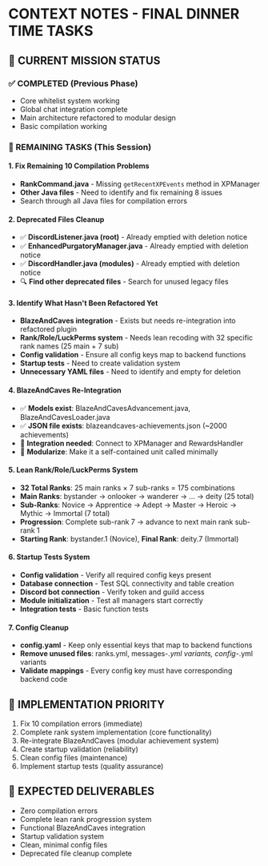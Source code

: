 # CONTEXT NOTES - FINAL DINNER TIME TASKS

## 🎯 CURRENT MISSION STATUS

### ✅ COMPLETED (Previous Phase)
- Core whitelist system working
- Global chat integration complete  
- Main architecture refactored to modular design
- Basic compilation working

### 🚧 REMAINING TASKS (This Session)

#### 1. Fix Remaining 10 Compilation Problems
- **RankCommand.java** - Missing `getRecentXPEvents` method in XPManager
- **Other Java files** - Need to identify and fix remaining 8 issues
- Search through all Java files for compilation errors

#### 2. Deprecated Files Cleanup
- ✅ **DiscordListener.java (root)** - Already emptied with deletion notice
- ✅ **EnhancedPurgatoryManager.java** - Already emptied with deletion notice  
- ✅ **DiscordHandler.java (modules)** - Already emptied with deletion notice
- 🔍 **Find other deprecated files** - Search for unused legacy files

#### 3. Identify What Hasn't Been Refactored Yet
- **BlazeAndCaves integration** - Exists but needs re-integration into refactored plugin
- **Rank/Role/LuckPerms system** - Needs lean recoding with 32 specific rank names (25 main + 7 sub)
- **Config validation** - Ensure all config keys map to backend functions
- **Startup tests** - Need to create validation system
- **Unnecessary YAML files** - Need to identify and empty for deletion

#### 4. BlazeAndCaves Re-Integration 
- ✅ **Models exist**: BlazeAndCavesAdvancement.java, BlazeAndCavesLoader.java
- ✅ **JSON file exists**: blazeandcaves-achievements.json (~2000 achievements)
- 🔄 **Integration needed**: Connect to XPManager and RewardsHandler
- 🔄 **Modularize**: Make it a self-contained unit called minimally

#### 5. Lean Rank/Role/LuckPerms System
- **32 Total Ranks**: 25 main ranks × 7 sub-ranks = 175 combinations
- **Main Ranks**: bystander → onlooker → wanderer → ... → deity (25 total)
- **Sub-Ranks**: Novice → Apprentice → Adept → Master → Heroic → Mythic → Immortal (7 total)
- **Progression**: Complete sub-rank 7 → advance to next main rank sub-rank 1
- **Starting Rank**: bystander.1 (Novice), **Final Rank**: deity.7 (Immortal)

#### 6. Startup Tests System
- **Config validation** - Verify all required config keys present
- **Database connection** - Test SQL connectivity and table creation
- **Discord bot connection** - Verify token and guild access
- **Module initialization** - Test all managers start correctly
- **Integration tests** - Basic function tests

#### 7. Config Cleanup
- **config.yaml** - Keep only essential keys that map to backend functions
- **Remove unused files**: ranks.yml, messages-*.yml variants, config-*.yml variants
- **Validate mappings** - Every config key must have corresponding backend code

## 📝 IMPLEMENTATION PRIORITY
1. Fix 10 compilation errors (immediate)
2. Complete rank system implementation (core functionality)
3. Re-integrate BlazeAndCaves (modular achievement system)
4. Create startup validation (reliability)
5. Clean config files (maintenance)
6. Implement startup tests (quality assurance)

## 🔄 EXPECTED DELIVERABLES
- Zero compilation errors
- Complete lean rank progression system
- Functional BlazeAndCaves integration
- Startup validation system
- Clean, minimal config files
- Deprecated file cleanup complete
